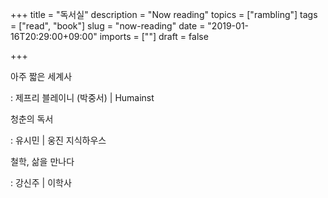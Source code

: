 +++
title = "독서실"
description = "Now reading"
topics = ["rambling"]
tags = ["read", "book"]
slug = "now-reading"
date = "2019-01-16T20:29:00+09:00"
imports = [""]
draft = false

+++

아주 짧은 세계사

: 제프리 블레이니 (박중서) | Humainst

청춘의 독서

: 유시민 | 웅진 지식하우스

철학, 삶을 만나다

: 강신주 | 이학사

